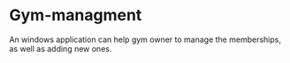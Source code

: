 # Gym-managment
An windows application can help gym owner to manage the memberships, as well as adding new ones.
